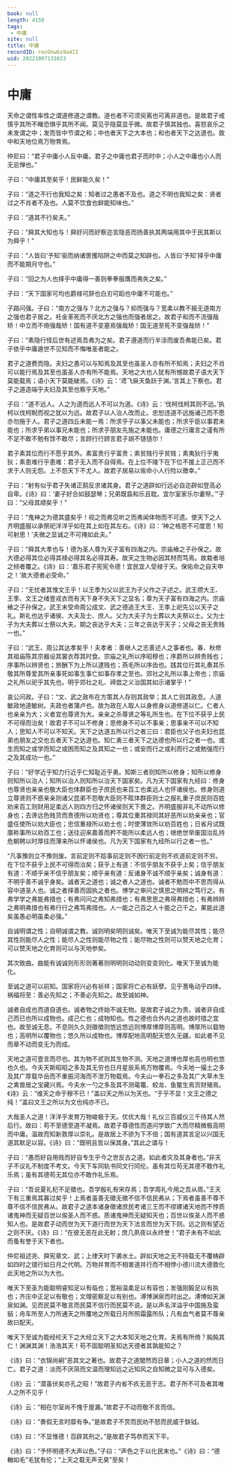 ```yaml
---
book: null
length: 4150
tags: 
 - 中庸
site: null
title: 中庸
recordID: recOnwGs9a4II
uid: 20221007131023
---
```


# 中庸

天命之谓性率性之谓道修道之谓教。道也者不可须臾离也可离非道也。是故君子戒慎乎其所不睹恐惧乎其所不闻。莫见乎隐莫显乎微。故君子慎其独也。喜怒哀乐之未发谓之中；发而皆中节谓之和；中也者天下之大本也；和也者天下之达道也。致中和天地位焉万物育焉。

仲尼曰：“君子中庸小人反中庸。君子之中庸也君子而时中；小人之中庸也小人而无忌惮也。”

子曰：“中庸其至矣乎！民鲜能久矣！”

子曰：“道之不行也我知之矣：知者过之愚者不及也。道之不明也我知之矣：贤者过之不肖者不及也。人莫不饮食也鲜能知味也。”

子曰：“道其不行矣夫。”

子曰：“舜其大知也与！舜好问而好察迩言隐恶而扬善执其两端用其中于民其斯以为舜乎！”

子曰：“人皆曰‘予知’驱而纳诸罟擭陷阱之中而莫之知辟也。人皆曰‘予知’择乎中庸而不能期月守也。”

子曰：“回之为人也择乎中庸得一善则拳拳服膺而弗失之矣。”

子曰：“天下国家可均也爵禄可辞也白刃可蹈也中庸不可能也。”

子路问强。子曰：“南方之强与？北方之强与？抑而强与？宽柔以教不报无道南方之强也君子居之。衽金革死而不厌北方之强也而强者居之。故君子和而不流强哉矫！中立而不倚强哉矫！国有道不变塞焉强哉矫！国无道至死不变强哉矫！”

子曰：“素隐行怪后世有述焉吾弗为之矣。君子遵道而行半涂而废吾弗能已矣。君子依乎中庸遁世不见知而不悔唯圣者能之。

君子之道费而隐。夫妇之愚可以与知焉及其至也虽圣人亦有所不知焉；夫妇之不肖可以能行焉及其至也虽圣人亦有所不能焉。天地之大也人犹有所憾故君子语大天下莫能载焉；语小天下莫能破焉。《诗》云：‘鸢飞戾天鱼跃于渊。’言其上下察也。君子之道造端乎夫妇及其至也察乎天地。”

子曰：“道不远人。人之为道而远人不可以为道。《诗》云：‘伐柯伐柯其则不远。’执柯以伐柯睨而视之犹以为远。故君子以人治人改而止。忠恕违道不远施诸己而不愿亦勿施于人。君子之道四丘未能一焉：所求乎子以事父未能也；所求乎臣以事君未能也；所求乎弟以事兄未能也；所求乎朋友先施之未能也。庸德之行庸言之谨有所不足不敢不勉有馀不敢尽；言顾行行顾言君子胡不慥慥尔！

君子素其位而行不愿乎其外。素富贵行乎富贵；素贫贱行乎贫贱；素夷狄行乎夷狄；素患难行乎患难：君子无入而不自得焉。在上位不陵下在下位不援上正己而不求于人则无怨。上不怨天下不尤人。故君子居易以俟命小人行险以徼幸。”

子曰：“射有似乎君子失诸正鹄反求诸其身。君子之道辟如行远必自迩辟如登高必自卑。《诗》曰：‘妻子好合如鼓瑟琴；兄弟既翕和乐且耽。宜尔室家乐尔妻帑。’”子曰：“父母其顺矣乎！”

子曰：“鬼神之为德其盛矣乎！视之而弗见听之而弗闻体物而不可遗。使天下之人齐明盛服以承祭祀洋洋乎如在其上如在其左右。《诗》曰：‘神之格思不可度思！矧可射思！’夫微之显诚之不可掩如此夫。”

子曰：“舜其大孝也与！德为圣人尊为天子富有四海之内。宗庙飨之子孙保之。故大德必得其位必得其禄必得其名必得其寿。故天之生物必因其材而笃焉。故栽者培之倾者覆之。《诗》曰：‘嘉乐君子宪宪令德！宜民宜人受禄于天。保佑命之自天申之！’故大德者必受命。”

子曰：“无忧者其惟文王乎！以王季为父以武王为子父作之子述之。武王缵大王、王季、文王之绪壹戎衣而有天下身不失天下之显名；尊为天子富有四海之内。宗庙飨之子孙保之。武王末受命周公成文、武之德追王大王、王季上祀先公以天子之礼。斯礼也达乎诸侯、大夫及士、庶人。父为大夫子为士葬以大夫祭以士。父为士子为大夫葬以士祭以大夫。期之丧达乎大夫；三年之丧达乎天子；父母之丧无贵贱一也。”

子曰：“武王、周公其达孝矣乎！夫孝者：善继人之志善述人之事者也。春、秋修其祖庙陈其宗器设其裳衣荐其时食。宗庙之礼所以序昭穆也；序爵所以辨贵贱也；序事所以辨贤也；旅酬下为上所以逮贱也；燕毛所以序齿也。践其位行其礼奏其乐敬其所尊爱其所亲事死如事生事亡如事存孝之至也。郊社之礼所以事上帝也；宗庙之礼所以祀乎其先也。明乎郊社之礼、禘尝之义治国其如示诸掌乎！”

哀公问政。子曰：“文、武之政布在方策其人存则其政举；其人亡则其政息。人道敏政地道敏树。夫政也者蒲卢也。故为政在人取人以身修身以道修道以仁。仁者人也亲亲为大；义者宜也尊贤为大。亲亲之杀尊贤之等礼所生也。在下位不获乎上民不可得而治矣！故君子不可以不修身；思修身不可以不事亲；思事亲不可以不知人；思知人不可以不知天。天下之达道五所以行之者三曰：君臣也父子也夫妇也昆弟也朋友之交也五者天下之达道也。知仁勇三者天下之达德也所以行之者一也。或生而知之或学而知之或困而知之及其知之一也；或安而行之或利而行之或勉强而行之及其成功一也。”

子曰：“好学近乎知力行近乎仁知耻近乎勇。知斯三者则知所以修身；知所以修身则知所以治人；知所以治人则知所以治天下国家矣。凡为天下国家有九经曰：修身也尊贤也亲亲也敬大臣也体群臣也子庶民也来百工也柔远人也怀诸侯也。修身则道立尊贤则不惑亲亲则诸父昆弟不怨敬大臣则不眩体群臣则士之报礼重子庶民则百姓劝来百工则财用足柔远人则四方归之怀诸侯则天下畏之。齐明盛服非礼不动所以修身也；去谗远色贱货而贵德所以劝贤也；尊其位重其禄同其好恶所以劝亲亲也；官盛任使所以劝大臣也；忠信重禄所以劝士也；时使薄敛所以劝百姓也；日省月试既廪称事所以劝百工也；送往迎来嘉善而矜不能所以柔远人也；继绝世举废国治乱持危朝聘以时厚往而薄来所以怀诸侯也。凡为天下国家有九经所以行之者一也。”

“凡事豫则立不豫则废。言前定则不跲事前定则不困行前定则不疚道前定则不穷。在下位不获乎上民不可得而治矣；获乎上有道：不信乎朋友不获乎上矣；信乎朋友有道：不顺乎亲不信乎朋友矣；顺乎亲有道：反诸身不诚不顺乎亲矣；诚身有道：不明乎善不诚乎身矣。诚者天之道也；诚之者人之道也。诚者不勉而中不思而得从容中道圣人也。诚之者择善而固执之者也。博学之审问之慎思之明辨之笃行之。有弗学学之弗能弗措也；有弗问问之弗知弗措也；有弗思思之弗得弗措也；有弗辨辨之弗明弗措也有弗行行之弗笃弗措也。人一能之己百之人十能之己千之。果能此道矣虽愚必明虽柔必强。”

自诚明谓之性；自明诚谓之教。诚则明矣明则诚矣。唯天下至诚为能尽其性；能尽其性则能尽人之性；能尽人之性则能尽物之性；能尽物之性则可以赞天地之化育；可以赞天地之化育则可以与天地参矣。

其次致曲。曲能有诚诚则形形则著著则明明则动动则变变则化。唯天下至诚为能化。

至诚之道可以前知。国家将兴必有祯祥；国家将亡必有妖孽。见乎蓍龟动乎四体。祸福将至：善必先知之；不善必先知之。故至诚如神。

诚者自成也而道自道也。诚者物之终始不诚无物。是故君子诚之为贵。诚者非自成己而已也所以成物也。成己仁也；成物知也。性之德也合外内之道也故时措之宜也。故至诚无息。不息则久久则徵徵则悠远悠远则博厚博厚则高明。博厚所以载物也；高明所以覆物也；悠久所以成物也。博厚配地高明配天悠久无疆。如此者不见而章不动而变无为而成。

天地之道可壹言而尽也。其为物不贰则其生物不测。天地之道博也厚也高也明也悠也久也。今夫天斯昭昭之多及其无穷也日月星辰系焉万物覆焉。今夫地一撮土之多及其广厚载华岳而不重振河海而不泄万物载焉。今夫山一拳石之多及其广大草木生之禽兽居之宝藏兴焉。今夫水一勺之多及其不测鼋鼍、蛟龙、鱼鳖生焉货财殖焉。《诗》云：“维天之命于穆不已！”盖曰天之所以为天也。“于乎不显！文王之德之纯！”盖曰文王之所以为文也纯亦不已。

大哉圣人之道！洋洋乎发育万物峻极于天。优优大哉！礼仪三百威仪三千待其人然后行。故曰：苟不至德至道不凝焉。故君子尊德性而道问学致广大而尽精微极高明而中庸。温故而知新敦厚以崇礼。是故居上不骄为下不倍；国有道其言足以兴国无道其默足以容。《诗》曰：“既明且哲以保其身。”其此之谓与！

子曰：“愚而好自用贱而好自专生乎今之世反古之道。如此者灾及其身者也。”非天子不议礼不制度不考文。今天下车同轨书同文行同伦。虽有其位苟无其德不敢作礼乐焉；虽有其德苟无其位亦不敢作礼乐焉。

子曰：“吾说夏礼杞不足徵也。吾学殷礼有宋存焉；吾学周礼今用之吾从周。”王天下有三重焉其寡过矣乎！上焉者虽善无徵无徵不信不信民弗从；下焉者虽善不尊不尊不信不信民弗从。故君子之道本诸身徵诸庶民考诸三王而不缪建诸天地而不悖质诸鬼神而无疑百世以俟圣人而不惑。质诸鬼神而无疑知天也；百世以俟圣人而不惑知人也。是故君子动而世为天下道行而世为天下法言而世为天下则。远之则有望近之则不厌。《诗》曰：“在彼无恶在此无射；庶几夙夜以永终誉！”君子未有不如此而蚤有誉于天下者也。

仲尼祖述尧、舜宪章文、武；上律天时下袭水土。辟如天地之无不持载无不覆帱辟如四时之错行如日月之代明。万物并育而不相害道并行而不相悖小德川流大德敦化此天地之所以为大也。

唯天下至圣为能聪明睿知足以有临也；宽裕温柔足以有容也；发强刚毅足以有执也；齐庄中正足以有敬也；文理密察足以有别也。溥博渊泉而时出之。溥博如天渊泉如渊。见而民莫不敬言而民莫不信行而民莫不说。是以声名洋溢乎中国施及蛮貊；舟车所至人力所通天之所覆地之所载日月所照霜露所队；凡有血气者莫不尊亲故曰配天。

唯天下至诚为能经纶天下之大经立天下之大本知天地之化育。夫焉有所倚？肫肫其仁！渊渊其渊！浩浩其天！苟不固聪明圣知达天德者其孰能知之？

《诗》曰：“衣锦尚絅”恶其文之著也。故君子之道闇然而日章；小人之道的然而日亡。君子之道：淡而不厌简而文温而理知远之近知风之自知微之显可与入德矣。

《诗》云：“潜虽伏矣亦孔之昭！”故君子内省不疚无恶于志。君子所不可及者其唯人之所不见乎！

《诗》云：“相在尔室尚不愧于屋漏。”故君子不动而敬不言而信。

《诗》曰：“奏假无言时靡有争。”是故君子不赏而民劝不怒而民威于鈇钺。

《诗》曰：“不显惟德！百辟其刑之。”是故君子笃恭而天下平。

《诗》曰：“予怀明德不大声以色。”子曰：“声色之于以化民末也。”《诗》曰：“德輶如毛”毛犹有伦；“上天之载无声无臭”至矣！
